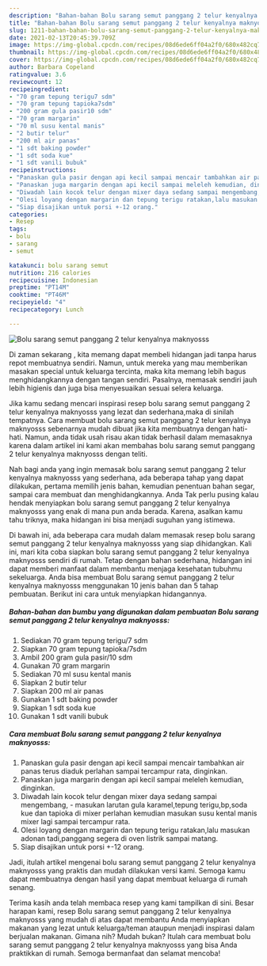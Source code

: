 ```yaml
---
description: "Bahan-bahan Bolu sarang semut panggang 2 telur kenyalnya maknyosss Sederhana dan Mudah Dibuat"
title: "Bahan-bahan Bolu sarang semut panggang 2 telur kenyalnya maknyosss Sederhana dan Mudah Dibuat"
slug: 1211-bahan-bahan-bolu-sarang-semut-panggang-2-telur-kenyalnya-maknyosss-sederhana-dan-mudah-dibuat
date: 2021-02-13T20:45:39.709Z
image: https://img-global.cpcdn.com/recipes/08d6ede6ff04a2f0/680x482cq70/bolu-sarang-semut-panggang-2-telur-kenyalnya-maknyosss-foto-resep-utama.jpg
thumbnail: https://img-global.cpcdn.com/recipes/08d6ede6ff04a2f0/680x482cq70/bolu-sarang-semut-panggang-2-telur-kenyalnya-maknyosss-foto-resep-utama.jpg
cover: https://img-global.cpcdn.com/recipes/08d6ede6ff04a2f0/680x482cq70/bolu-sarang-semut-panggang-2-telur-kenyalnya-maknyosss-foto-resep-utama.jpg
author: Barbara Copeland
ratingvalue: 3.6
reviewcount: 12
recipeingredient:
- "70 gram tepung terigu7 sdm"
- "70 gram tepung tapioka7sdm"
- "200 gram gula pasir10 sdm"
- "70 gram margarin"
- "70 ml susu kental manis"
- "2 butir telur"
- "200 ml air panas"
- "1 sdt baking powder"
- "1 sdt soda kue"
- "1 sdt vanili bubuk"
recipeinstructions:
- "Panaskan gula pasir dengan api kecil sampai mencair tambahkan air panas terus diaduk perlahan sampai tercampur rata, dinginkan."
- "Panaskan juga margarin dengan api kecil sampai meleleh kemudian, dinginkan."
- "Diwadah lain kocok telur dengan mixer daya sedang sampai mengembang, masukan larutan gula karamel,tepung terigu,bp,soda kue dan tapioka di mixer perlahan kemudian masukan susu kental manis mixer lagi sampai tercampur rata."
- "Olesi loyang dengan margarin dan tepung terigu ratakan,lalu masukan adonan tadi,panggang segera di oven listrik sampai matang."
- "Siap disajikan untuk porsi +-12 orang."
categories:
- Resep
tags:
- bolu
- sarang
- semut

katakunci: bolu sarang semut 
nutrition: 216 calories
recipecuisine: Indonesian
preptime: "PT14M"
cooktime: "PT46M"
recipeyield: "4"
recipecategory: Lunch

---
```



![Bolu sarang semut panggang 2 telur kenyalnya maknyosss](https://img-global.cpcdn.com/recipes/08d6ede6ff04a2f0/680x482cq70/bolu-sarang-semut-panggang-2-telur-kenyalnya-maknyosss-foto-resep-utama.jpg)

Di zaman  sekarang , kita memang dapat membeli hidangan jadi tanpa harus repot membuatnya sendiri. Namun, untuk mereka yang mau memberikan masakan special untuk keluarga tercinta, maka kita memang lebih bagus menghidangkannya dengan tangan sendiri. Pasalnya, memasak sendiri jauh lebih higienis dan juga bisa menyesuaikan sesuai selera keluarga.

Jika kamu sedang mencari inspirasi resep bolu sarang semut panggang 2 telur kenyalnya maknyosss yang lezat dan sederhana,maka di sinilah tempatnya. Cara membuat bolu sarang semut panggang 2 telur kenyalnya maknyosss  sebenarnya mudah dibuat jika kita membuatnya dengan hati-hati. Namun, anda tidak usah risau akan tidak berhasil dalam memasaknya 
karena dalam artikel ini kami akan membahas bolu sarang semut panggang 2 telur kenyalnya maknyosss dengan teliti.  



Nah bagi anda yang ingin memasak bolu sarang semut panggang 2 telur kenyalnya maknyosss yang sederhana, ada beberapa tahap yang dapat dilakukan, pertama memilih jenis bahan, kemudian penentuan bahan segar, sampai cara membuat dan menghidangkannya. Anda Tak perlu pusing kalau hendak menyiapkan bolu sarang semut panggang 2 telur kenyalnya maknyosss yang enak di mana pun anda berada. Karena, asalkan kamu  tahu triknya, maka hidangan ini bisa menjadi suguhan yang istimewa.

Di bawah ini, ada beberapa cara mudah dalam memasak resep bolu sarang semut panggang 2 telur kenyalnya maknyosss yang siap dihidangkan. Kali ini, mari kita coba siapkan bolu sarang semut panggang 2 telur kenyalnya maknyosss sendiri di rumah. Tetap dengan bahan sederhana, hidangan ini dapat memberi manfaat dalam membantu menjaga kesehatan tubuhmu sekeluarga. Anda bisa membuat Bolu sarang semut panggang 2 telur kenyalnya maknyosss menggunakan 10 jenis bahan dan 5 tahap pembuatan. Berikut ini cara untuk menyiapkan hidangannya.

<!--inarticleads1-->

##### Bahan-bahan dan bumbu yang digunakan dalam pembuatan Bolu sarang semut panggang 2 telur kenyalnya maknyosss:

1. Sediakan 70 gram tepung terigu/7 sdm
1. Siapkan 70 gram tepung tapioka/7sdm
1. Ambil 200 gram gula pasir/10 sdm
1. Gunakan 70 gram margarin
1. Sediakan 70 ml susu kental manis
1. Siapkan 2 butir telur
1. Siapkan 200 ml air panas
1. Gunakan 1 sdt baking powder
1. Siapkan 1 sdt soda kue
1. Gunakan 1 sdt vanili bubuk




<!--inarticleads2-->

##### Cara membuat Bolu sarang semut panggang 2 telur kenyalnya maknyosss:

1. Panaskan gula pasir dengan api kecil sampai mencair tambahkan air panas terus diaduk perlahan sampai tercampur rata, dinginkan.
1. Panaskan juga margarin dengan api kecil sampai meleleh kemudian, dinginkan.
1. Diwadah lain kocok telur dengan mixer daya sedang sampai mengembang, - masukan larutan gula karamel,tepung terigu,bp,soda kue dan tapioka di mixer perlahan kemudian masukan susu kental manis mixer lagi sampai tercampur rata.
1. Olesi loyang dengan margarin dan tepung terigu ratakan,lalu masukan adonan tadi,panggang segera di oven listrik sampai matang.
1. Siap disajikan untuk porsi +-12 orang.




Jadi, itulah artikel mengenai  bolu sarang semut panggang 2 telur kenyalnya maknyosss  yang praktis dan mudah dilakukan versi kami. Semoga kamu dapat membuatnya dengan hasil yang dapat membuat keluarga di rumah senang. 

Terima kasih anda telah membaca resep yang kami tampilkan di sini. Besar harapan kami, resep  Bolu sarang semut panggang 2 telur kenyalnya maknyosss yang mudah di atas dapat membantu Anda menyiapkan makanan yang lezat untuk keluarga/teman ataupun menjadi inspirasi dalam berjualan makanan. Gimana nih? Mudah bukan? Itulah cara membuat bolu sarang semut panggang 2 telur kenyalnya maknyosss yang bisa Anda praktikkan di rumah. Semoga bermanfaat dan selamat mencoba!

